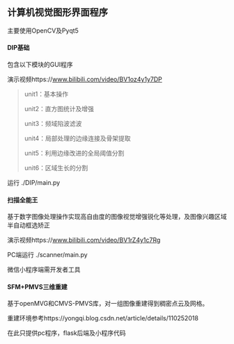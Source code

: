 ## 计算机视觉图形界面程序

主要使用OpenCV及Pyqt5



#### DIP基础

包含以下模块的GUI程序

演示视频https://www.bilibili.com/video/BV1oz4y1y7DP

> unit1：基本操作
>
> unit2：直方图统计及增强
>
> unit3：频域陷波滤波
>
> unit4：局部处理的边缘连接及骨架提取
>
> unit5：利用边缘改进的全局阈值分割
>
> unit6：区域生长的分割

运行 ./DIP/main.py



#### 扫描全能王

基于数字图像处理操作实现高自由度的图像视觉增强锐化等处理，及图像兴趣区域半自动框选矫正

演示视频https://www.bilibili.com/video/BV1rZ4y1c7Rg

PC端运行 ./scanner/main.py

微信小程序端需开发者工具



#### SFM+PMVS三维重建

基于openMVG和CMVS-PMVS库，对一组图像重建得到稠密点云及网格。

重建环境参考https://yongqi.blog.csdn.net/article/details/110252018

在此只提供pc程序，flask后端及小程序代码




